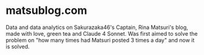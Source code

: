 # matsublog.com
Data and data analytics on Sakurazaka46's Captain, Rina Matsuri's blog, made with love, green tea and Claude 4 Sonnet. 
Was first aimed to solve the problem on "how many times had Matsuri posted 3 times a day" and now it is solved.

